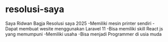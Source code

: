 # resolusi-saya
Saya Ridwan Bagja
Resolusi saya 2025
-Memiliki mesin printer sendiri
-Dapat membuat wesite menggunakan Laravel 11
-Bisa memiliki skill React js yang memumpuni
-Memiliki usaha
-Bisa menjadi Programmer di usia muda
